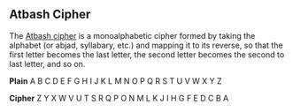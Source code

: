 ## **Atbash Cipher**
The [Atbash cipher](https://en.wikipedia.org/wiki/Atbash) is a monoalphabetic cipher formed by taking the alphabet (or abjad, syllabary, etc.) and mapping it to its reverse, so that the first letter becomes the last letter, the second letter becomes the second to last letter, and so on.

 __Plain__ 	A 	B 	C 	D 	E 	F 	G 	H 	I 	J 	K 	L 	M 	N 	O 	P 	Q 	R 	S 	T 	U 	V 	W 	X 	Y 	Z

__Cipher__ 	Z 	Y 	X 	W 	V 	U 	T 	S 	R 	Q 	P 	O 	N 	M 	L 	K 	J 	I 	H 	G 	F 	E 	D 	C 	B 	A

